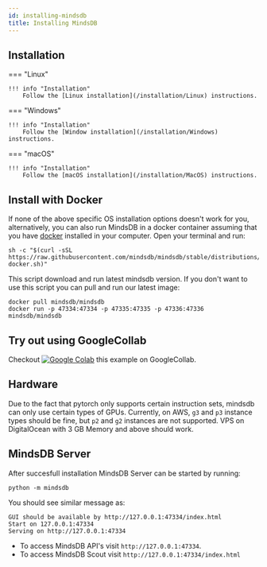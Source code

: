 ```yaml
---
id: installing-mindsdb
title: Installing MindsDB
---
```


## Installation

=== "Linux"

    !!! info "Installation"
        Follow the [Linux installation](/installation/Linux) instructions.

=== "Windows"

    !!! info "Installation"
        Follow the [Window installation](/installation/Windows) instructions.

=== "macOS"

    !!! info "Installation"
        Follow the [macOS installation](/installation/MacOS) instructions.

## Install with Docker

If none of the above specific OS installation options doesn't work for you, alternatively, you can also run MindsDB in a docker container assuming that you have [docker](https://docs.docker.com/install/) installed in your computer.
Open your terminal and run:

```
sh -c "$(curl -sSL https://raw.githubusercontent.com/mindsdb/mindsdb/stable/distributions/docker/build-docker.sh)"

```

This script download and run latest mindsdb version. If you don't want to use this script you can pull and run our latest image:

```
docker pull mindsdb/mindsdb
docker run -p 47334:47334 -p 47335:47335 -p 47336:47336 mindsdb/mindsdb
```

## Try out using GoogleCollab

Checkout [![Google Colab](https://colab.research.google.com/assets/colab-badge.svg "MindsDB")](https://colab.research.google.com/drive/1qsIkMeAQFE-MOEANd1c6KMyT44OnycSb) this example on GoogleCollab.

## Hardware

Due to the fact that pytorch only supports certain instruction sets, mindsdb can only use certain types of GPUs.
Currently, on AWS, `g3` and `p3` instance types should be fine, but `p2` and `g2` instances are not supported.
VPS on DigitalOcean with 3 GB Memory and above should work.


## MindsDB Server

After succesfull installation MindsDB Server can be started by running:

```
python -m mindsdb
```

You should see similar message as:

```
GUI should be available by http://127.0.0.1:47334/index.html
Start on 127.0.0.1:47334
Serving on http://127.0.0.1:47334
```

* To access MindsDB API's visit `http://127.0.0.1:47334`.
* To access MindsDB Scout visit  `http://127.0.0.1:47334/index.html`
